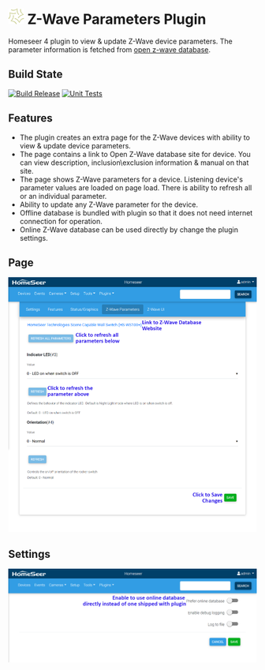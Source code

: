 #  <img src="/asserts/HS4%20128px.png" width="32px" height="32px">  Z-Wave Parameters Plugin
Homeseer 4 plugin to view & update Z-Wave device parameters. The parameter information is fetched from [open z-wave database](https://www.opensmarthouse.org/zwavedatabase/).

Build State
-----------
[![Build Release](https://github.com/dk307/HSPI_ZWaveParameters/actions/workflows/buildrelease.yml/badge.svg)](https://github.com/dk307/HSPI_ZWaveParameters/actions/workflows/buildrelease.yml)
[![Unit Tests](https://github.com/dk307/HSPI_ZWaveParameters/actions/workflows/tests.yml/badge.svg)](https://github.com/dk307/HSPI_ZWaveParameters/actions/workflows/tests.yml)

Features
-----------
* The plugin creates an extra page for the Z-Wave devices with ability to view & update device parameters.
* The page contains a link to Open Z-Wave database site for device. You can view description, inclusion\exclusion information & manual on that site.
* The page shows Z-Wave parameters for a device. Listening device's parameter values are loaded on page load. There is ability to refresh all or an individual parameter.
* Ability to update any Z-Wave parameter for the device.
* Offline database is bundled with plugin so that it does not need internet connection for operation.
* Online Z-Wave database can be used directly by change the plugin settings. 


Page
----------
<img src="/asserts/Page.png">


Settings
----------
<img src="/asserts/Settings.png">
